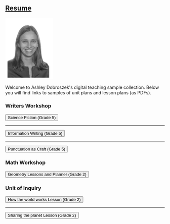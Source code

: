 ## [Resume](Resume_Ashley_Dobroszek.pdf)


<img src="photo.PNG" alt="drawing" width="150"/>



Welcome to Ashley Dobroszek's digital teaching sample collection. Below you will find links to samples of unit plans and lesson plans (as PDFs).


### Writers Workshop

<form action="https://kaiiam.github.io/ashley_dobroszek_eportfolio/Unit_of_Study_Science_Fiction.pdf" method="get" target="_blank">
         <button type="submit">Science Fiction (Grade 5)</button>
      </form>

---

<form action="https://kaiiam.github.io/ashley_dobroszek_eportfolio/Unit_of_Study_Information_Writing.pdf" method="get" target="_blank">
         <button type="submit">Information Writing (Grade 5)</button>
      </form>

---

<form action="https://kaiiam.github.io/ashley_dobroszek_eportfolio/Unit_of_Study_Punctuation_as_Craft.pdf" method="get" target="_blank">
         <button type="submit">Punctuation as Craft (Grade 5)</button>
      </form>

### Math Workshop

<form action="https://kaiiam.github.io/ashley_dobroszek_eportfolio/Mathematics_Lessons_and_Planner_Grade2.pdf" method="get" target="_blank">
         <button type="submit">Geometry Lessons and Planner (Grade 2)</button>
      </form>


### Unit of Inquiry

<form action="https://kaiiam.github.io/ashley_dobroszek_eportfolio/Unit_of_Inquiry_How_the_world_works_Lesson_Grade2.pdf" method="get" target="_blank">
         <button type="submit">How the world works Lesson (Grade 2)</button>
      </form>

---

<form action="https://kaiiam.github.io/ashley_dobroszek_eportfolio/Unit_of_Inquiry_Sharing_the_planet_Lesson_Grade2.pdf" method="get" target="_blank">
         <button type="submit">Sharing the planet Lesson (Grade 2)</button>
      </form>
